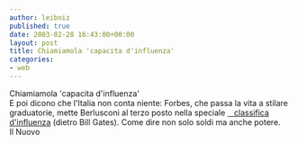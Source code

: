 ```yaml
---
author: leibniz
published: true
date: 2003-02-28 16:43:00+00:00
layout: post
title: Chiamiamola 'capacita d'influenza'  
categories:
- web
---
```


Chiamiamola 'capacita d'influenza'  
 E poi dicono che l'Italia non conta niente: Forbes, che passa la vita a stilare graduatorie, mette Berlusconi al terzo posto nella speciale  [   classifica d'influenza][1] (dietro Bill Gates). Come dire non solo soldi ma anche potere.  
  Il Nuovo

[1]:	http://www.ilnuovo.it/nuovo/foglia/0,1007,171781,00.html